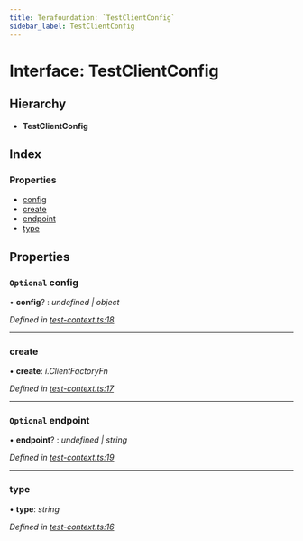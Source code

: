 ```yaml
---
title: Terafoundation: `TestClientConfig`
sidebar_label: TestClientConfig
---
```


# Interface: TestClientConfig

## Hierarchy

* **TestClientConfig**

## Index

### Properties

* [config](testclientconfig.md#optional-config)
* [create](testclientconfig.md#create)
* [endpoint](testclientconfig.md#optional-endpoint)
* [type](testclientconfig.md#type)

## Properties

### `Optional` config

• **config**? : *undefined | object*

*Defined in [test-context.ts:18](https://github.com/terascope/teraslice/blob/d8feecc03/packages/terafoundation/src/test-context.ts#L18)*

___

###  create

• **create**: *i.ClientFactoryFn*

*Defined in [test-context.ts:17](https://github.com/terascope/teraslice/blob/d8feecc03/packages/terafoundation/src/test-context.ts#L17)*

___

### `Optional` endpoint

• **endpoint**? : *undefined | string*

*Defined in [test-context.ts:19](https://github.com/terascope/teraslice/blob/d8feecc03/packages/terafoundation/src/test-context.ts#L19)*

___

###  type

• **type**: *string*

*Defined in [test-context.ts:16](https://github.com/terascope/teraslice/blob/d8feecc03/packages/terafoundation/src/test-context.ts#L16)*
